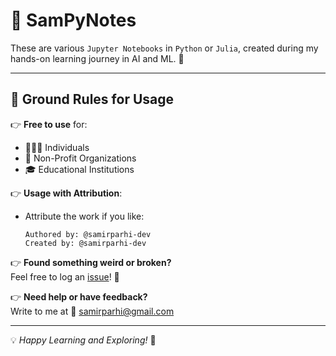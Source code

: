 # 📗 SamPyNotes 

These are various `Jupyter Notebooks` in `Python` or `Julia`, created during my hands-on learning journey in AI and ML. 🌟

---

## 🌟 Ground Rules for Usage

👉 **Free to use** for:
- 🧑‍🤝‍🧑 Individuals
- 🤝 Non-Profit Organizations
- 🎓 Educational Institutions

👉 **Usage with Attribution**:
- Attribute the work if you like:
    ```plaintext
    Authored by: @samirparhi-dev  
    Created by: @samirparhi-dev
    ```

👉 **Found something weird or broken?**  
Feel free to log an [issue](https://github.com/)! 🐛

👉 **Need help or have feedback?**  
Write to me at 📧 [samirparhi@gmail.com](mailto:samirparhi@gmail.com)

---

💡 *Happy Learning and Exploring!* 🚀
